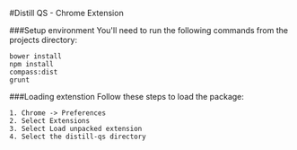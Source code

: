 #Distill QS - Chrome Extension

###Setup environment
You'll need to run the following commands from the projects directory:
```
bower install
npm install
compass:dist
grunt
```
###Loading extenstion 
Follow these steps to load the package:
```
1. Chrome -> Preferences
2. Select Extensions
3. Select Load unpacked extension
4. Select the distill-qs directory
```
